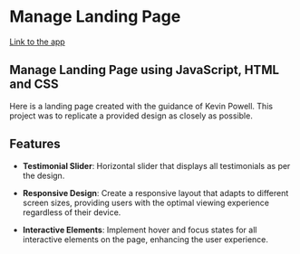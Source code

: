 # Manage Landing Page

[Link to the app](https://matbac85.github.io/manage-landing-page/)

## Manage Landing Page using JavaScript, HTML and CSS

Here is a landing page created with the guidance of Kevin Powell. This project was to replicate a provided design as closely as possible.

## Features

- **Testimonial Slider**: Horizontal slider that displays all testimonials as per the design.

- **Responsive Design**: Create a responsive layout that adapts to different screen sizes, providing users with the optimal viewing experience regardless of their device.

- **Interactive Elements**: Implement hover and focus states for all interactive elements on the page, enhancing the user experience.
